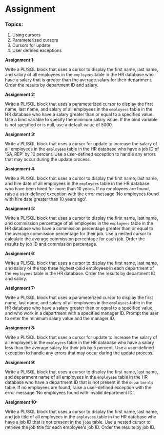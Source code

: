 # Assignment

### Topics:

1. Using cursors
2. Parameterized cursors
3. Cursors for update
4. User defined exceptions

**Assignment 1:**

Write a PL/SQL block that uses a cursor to display the first name, last name, and salary of all employees in the `employees` table in the HR database who have a salary that is greater than the average salary for their department. Order the results by department ID and salary.

**Assignment 2:**

Write a PL/SQL block that uses a parameterized cursor to display the first name, last name, and salary of all employees in the `employees` table in the HR database who have a salary greater than or equal to a specified value. Use a bind variable to specify the minimum salary value. If the bind variable is not specified or is null, use a default value of 5000.

**Assignment 3:**

Write a PL/SQL block that uses a cursor for update to increase the salary of all employees in the `employees` table in the HR database who have a job ID of 'SA_REP' by 10 percent. Use a user-defined exception to handle any errors that may occur during the update process.

**Assignment 4:**

Write a PL/SQL block that uses a cursor to display the first name, last name, and hire date of all employees in the `employees` table in the HR database who have been hired for more than 10 years. If no employees are found, raise a user-defined exception with the error message 'No employees found with hire date greater than 10 years ago'.

**Assignment 5:**

Write a PL/SQL block that uses a cursor to display the first name, last name, and commission percentage of all employees in the `employees` table in the HR database who have a commission percentage greater than or equal to the average commission percentage for their job. Use a nested cursor to calculate the average commission percentage for each job. Order the results by job ID and commission percentage.

**Assignment 6:**

Write a PL/SQL block that uses a cursor to display the first name, last name, and salary of the top three highest-paid employees in each department of the `employees` table in the HR database. Order the results by department ID and salary.

**Assignment 7:**

Write a PL/SQL block that uses a parameterized cursor to display the first name, last name, and salary of all employees in the `employees` table in the HR database who have a salary greater than or equal to a specified value, and who work in a department with a specified manager ID. Prompt the user to enter the minimum salary value and the manager ID.

**Assignment 8:**

Write a PL/SQL block that uses a cursor for update to increase the salary of all employees in the `employees` table in the HR database who have a salary less than the average salary for their job by 5 percent. Use a user-defined exception to handle any errors that may occur during the update process.

**Assignment 9:**

Write a PL/SQL block that uses a cursor to display the first name, last name, and department name of all employees in the `employees` table in the HR database who have a department ID that is not present in the `departments` table. If no employees are found, raise a user-defined exception with the error message 'No employees found with invalid department ID'.

**Assignment 10:**

Write a PL/SQL block that uses a cursor to display the first name, last name, and job title of all employees in the `employees` table in the HR database who have a job ID that is not present in the `jobs` table. Use a nested cursor to retrieve the job title for each employee's job ID. Order the results by job ID.

